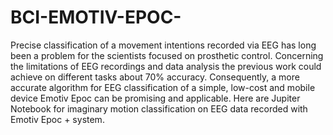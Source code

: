 # BCI-EMOTIV-EPOC-

Precise classification of a movement intentions recorded via EEG has long been a problem for the scientists focused on prosthetic control. Concerning the limitations of EEG recordings and data analysis the previous work could achieve on different tasks about 70% accuracy. Consequently, a more accurate algorithm for EEG classification of a simple, low-cost and mobile device Emotiv Epoc can be promising and applicable.
Here are Jupiter Notebook for imaginary motion classification on EEG data recorded with Emotiv Epoc + system. 
